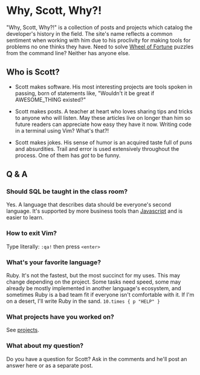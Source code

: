 # Why, Scott, Why?!

"Why, Scott, Why?!" is a collection of posts and projects which catalog the developer's history in the field. The site's name reflects a common sentiment when working with him due to his proclivity for making tools for problems no one thinks they have. Need to solve [Wheel of Fortune][wheeler] puzzles from the command line? Neither has anyone else.

[wheeler]: https://github.com/wheeler
[javascript]: https://wikipedia.org/wiki/JavaScript

## Who is Scott?

+ Scott makes software. His most interesting projects are tools spoken in passing, born of statements like, "Wouldn't it be great if AWESOME_THING existed?"

+ Scott makes posts. A teacher at heart who loves sharing tips and tricks to anyone who will listen. May these articles live on longer than him so future readers can appreciate how easy they have it now. Writing code in a terminal using Vim? What's that?!

+ Scott makes jokes. His sense of humor is an acquired taste full of puns and absurdities. Trail and error is used extensively throughout the process. One of them has _got_ to be funny.

## Q & A

### Should SQL be taught in the class room?

Yes. A language that describes data should be everyone's second language. It's supported by more business tools than [Javascript][javascript] and is easier to learn.

### How to exit Vim?

Type literally: `:qa!` then press `<enter>`

### What's your favorite language?

Ruby. It's not the fastest, but the most succinct for my uses. This may change depending on the project. Some tasks need speed, some may already be mostly implemented in another language's ecosystem, and sometimes Ruby is a bad team fit if everyone isn't comfortable with it. If I'm on a desert, I'll write Ruby in the sand. `10.times { p "HELP" }`

### What projects have you worked on?

See [projects](projects/).

### What about my question?

Do you have a question for Scott? Ask in the comments and he'll post an answer here or as a separate post.
